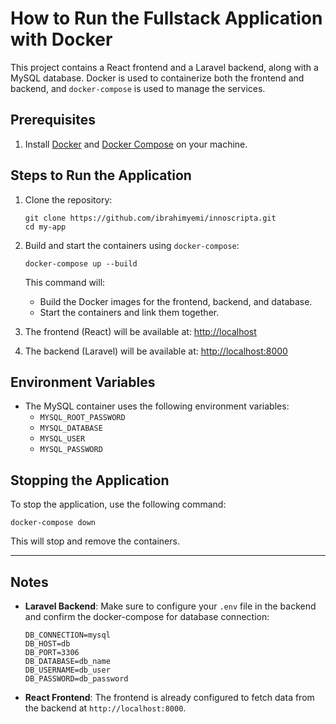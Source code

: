 # How to Run the Fullstack Application with Docker

This project contains a React frontend and a Laravel backend, along with a MySQL database. Docker is used to containerize both the frontend and backend, and `docker-compose` is used to manage the services.

## Prerequisites

1. Install [Docker](https://www.docker.com/get-started) and [Docker Compose](https://docs.docker.com/compose/install/) on your machine.

## Steps to Run the Application

1. Clone the repository:
   ```
   git clone https://github.com/ibrahimyemi/innoscripta.git
   cd my-app
   ```

2. Build and start the containers using `docker-compose`:
   ```
   docker-compose up --build
   ```

   This command will:
   - Build the Docker images for the frontend, backend, and database.
   - Start the containers and link them together.

3. The frontend (React) will be available at: [http://localhost](http://localhost)
4. The backend (Laravel) will be available at: [http://localhost:8000](http://localhost:8000)

## Environment Variables

- The MySQL container uses the following environment variables:
  - `MYSQL_ROOT_PASSWORD`
  - `MYSQL_DATABASE`
  - `MYSQL_USER`
  - `MYSQL_PASSWORD`

## Stopping the Application

To stop the application, use the following command:
```
docker-compose down
```

This will stop and remove the containers.

---

## Notes

- **Laravel Backend**: Make sure to configure your `.env` file in the backend and confirm the docker-compose for database connection:
  ```env
  DB_CONNECTION=mysql
  DB_HOST=db
  DB_PORT=3306
  DB_DATABASE=db_name
  DB_USERNAME=db_user
  DB_PASSWORD=db_password
  ```

- **React Frontend**: The frontend is already configured to fetch data from the backend at `http://localhost:8000`.
